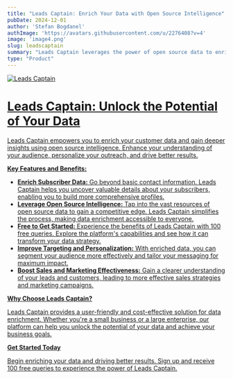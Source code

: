 ```yaml
---
title: "Leads Captain: Enrich Your Data with Open Source Intelligence"
pubDate: 2024-12-01
author: 'Stefan Bogdanel'
authImage: 'https://avatars.githubusercontent.com/u/2276408?v=4'
image: 'image4.png'
slug: leadscaptain
summary: "Leads Captain leverages the power of open source data to enrich your subscriber information. Get started with 100 free queries to experience the difference."
type: "Product"
---
```



<a href="https://leadscaptain.com">
<img alt="Leads Captain" src="https://leadscaptain.com/images/logo.svg">

# Leads Captain: Unlock the Potential of Your Data

Leads Captain empowers you to enrich your customer data and gain deeper insights using open source intelligence. Enhance your understanding of your audience, personalize your outreach, and drive better results.

**Key Features and Benefits:**

* **Enrich Subscriber Data:** Go beyond basic contact information. Leads Captain helps you uncover valuable details about your subscribers, enabling you to build more comprehensive profiles.
* **Leverage Open Source Intelligence:** Tap into the vast resources of open source data to gain a competitive edge. Leads Captain simplifies the process, making data enrichment accessible to everyone.
* **Free to Get Started:** Experience the benefits of Leads Captain with 100 free queries. Explore the platform's capabilities and see how it can transform your data strategy.
* **Improve Targeting and Personalization:** With enriched data, you can segment your audience more effectively and tailor your messaging for maximum impact.
* **Boost Sales and Marketing Effectiveness:** Gain a clearer understanding of your leads and customers, leading to more effective sales strategies and marketing campaigns.

**Why Choose Leads Captain?**

Leads Captain provides a user-friendly and cost-effective solution for data enrichment. Whether you're a small business or a large enterprise, our platform can help you unlock the potential of your data and achieve your business goals.

**Get Started Today**

Begin enriching your data and driving better results. Sign up and receive 100 free queries to experience the power of Leads Captain.
</a>